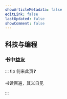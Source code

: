 ```yaml
---
showArticleMetadata: false
editLink: false
lastUpdated: false
showComment: false
---
```


## 科技与编程

### 书中益友

::: tip 何来此页❓

书读百遍，其义自见

:::

<!-- <my-books /> -->
